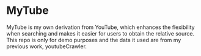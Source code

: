 # MyTube
MyTube is my own derivation from YouTube, which enhances the flexibility when searching and makes it easier for users to obtain the relative source. This repo is only for demo purposes and the data it used are from my previous work, youtubeCrawler.
